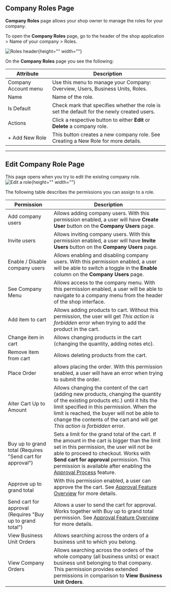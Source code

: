 ## Company Roles Page
**Company Roles** page allows your shop owner to manage the roles for your company.

To open the **Company Roles** page, go to the header of the shop application > Name of your company > Roles.

![Roles header](https://spryker.s3.eu-central-1.amazonaws.com/docs/User+Guides/Shop+User+Guides/Company+Roles/roles-header.png){height="" width=""}

On the **Company Roles** page you see the following:

| Attribute | Description |
|---|---|
|  Company Account menu | Use this menu to manage your Company: Overview, Users, Business Units, Roles. |
|  Name | Name of the role. |
|  Is Default | Check mark that specifies whether the role is set the default for the newly created users. |
|  Actions | Click a respective button to either **Edit** or **Delete** a company role. |
|  + Add New Role | This button creates a new company role. See Creating a New Role for more details. |
***

## Edit Company Role Page
This page opens when you try to edit the existing company role.
![Edit a role](https://spryker.s3.eu-central-1.amazonaws.com/docs/User+Guides/Shop+User+Guides/Company+Roles/edit-role.png){height="" width=""}

The following table describes the permissions you can assign to a role.

| Permission | Description |
| --- | --- |
| Add company users | Allows adding company users. With this permission enabled, a user will have **Create User** button on the **Company Users** page. |
| Invite users | Allows inviting company users. With this permission enabled, a user will have **Invite Users** button on the **Company Users** page. |
| Enable / Disable company users |  Allows enabling and disabling company users. With this permission enabled, a user will be able to switch a toggle in the **Enable** column on the **Company Users** page. |
| See Company Menu | Allows access to the company menu. With this permission enabled, a user will be able to navigate to a company menu from the header of the shop interface. |
| Add item to cart | Allows adding products to cart. Without this permission, the user will get *This action is forbidden* error when trying to add the product in the cart. |
| Change item in cart | Allows changing products in the cart (changing the quantity, adding notes etc). |
| Remove item from cart | Allows deleting products from the cart. |
| Place Order |  allows placing the order. With this permission enabled, a user will have  an error when trying to submit the order. |
| Alter Cart Up to Amount | Allows changing the content of the cart (adding new products, changing the quantity of the existing products etc.) until it hits the limit specified in this permission. When the limit is reached, the buyer will not be able to change the contents of the cart and will get *This action is forbidden* error. |
|Buy up to grand total (Requires "Send cart for approval")|Sets a limit for the grand total of the cart. If the amount in the cart is bigger than the limit set in this permission, the user will not be able to proceed to checkout. Works with **Send cart for approval** permission. This permission is available after enabling the [Approval Process](https://documentation.spryker.com/docs/en/approval-process-201903) feature.|
|Approve up to grand total|With this permission enabled, a user can approve the the cart. See [Approval Feature Overview](https://documentation.spryker.com/docs/en/approval-process-overview-201903) for more details.|
|Send cart for approval (Requires "Buy up to grand total")|Allows a user to send the cart for approval. Works together with Buy up to grand total permission. See [Approval Feature Overview](https://documentation.spryker.com/docs/en/approval-process-overview-201903) for more details.|
|View Business Unit Orders|Allows searching across the orders of a business unit to which you belong.|
|View Company Orders| Allows searching across the orders of the whole company (all business units) or exact business unit belonging to that company. This permission provides extended permissions in comparison to  **View Business Unit Orders**.|

